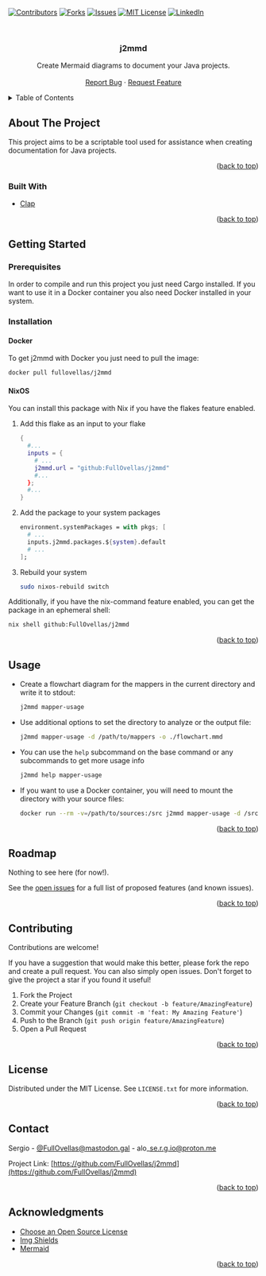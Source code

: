 <!-- Improved compatibility of back to top link: See: https://github.com/pull/73 -->
<a name="readme-top"></a>
<!--
*** Thanks for checking out the Best-README-Template. If you have a suggestion
*** that would make this better, please fork the repo and create a pull request
*** or simply open an issue with the tag "enhancement".
*** Don't forget to give the project a star!
*** Thanks again! Now go create something AMAZING! :D
-->



<!-- PROJECT SHIELDS -->
<!--
*** I'm using markdown "reference style" links for readability.
*** Reference links are enclosed in brackets [ ] instead of parentheses ( ).
*** See the bottom of this document for the declaration of the reference variables
*** for contributors-url, forks-url, etc. This is an optional, concise syntax you may use.
*** https://www.markdownguide.org/basic-syntax/#reference-style-links
-->
[![Contributors][contributors-shield]][contributors-url]
[![Forks][forks-shield]][forks-url]
[![Issues][issues-shield]][issues-url]
[![MIT License][license-shield]][license-url]
[![LinkedIn][linkedin-shield]][linkedin-url]



<!-- PROJECT LOGO -->
<br />
<div align="center">
  <h3 align="center">j2mmd</h3>

  <p align="center">
    Create Mermaid diagrams to document your Java projects.
    <br />
    <br />
    <a href="https://github.com/FullOvellas/j2mmd/issues">Report Bug</a>
    ·
    <a href="https://github.com/FullOvellas/j2mmd/issues">Request Feature</a>
  </p>
</div>



<!-- TABLE OF CONTENTS -->
<details>
  <summary>Table of Contents</summary>
  <ol>
    <li>
      <a href="#about-the-project">About The Project</a>
      <ul>
        <li><a href="#built-with">Built With</a></li>
      </ul>
    </li>
    <li>
      <a href="#getting-started">Getting Started</a>
      <ul>
        <li><a href="#prerequisites">Prerequisites</a></li>
        <li>
          <a href="#installation">Installation</a>
          <ul>
            <li><a href="#docker">Docker</a></li>
            <li><a href="#nixos">NixOS</a></li>
          </ul>
        </li>
      </ul>
    </li>
    <li><a href="#usage">Usage</a></li>
    <li><a href="#roadmap">Roadmap</a></li>
    <li><a href="#contributing">Contributing</a></li>
    <li><a href="#license">License</a></li>
    <li><a href="#contact">Contact</a></li>
    <li><a href="#acknowledgments">Acknowledgments</a></li>
  </ol>
</details>


<!-- ABOUT THE PROJECT -->
## About The Project

This project aims to be a scriptable tool used for assistance when creating documentation for Java
projects.

<p align="right">(<a href="#readme-top">back to top</a>)</p>

### Built With

* [Clap][clap-url]

<p align="right">(<a href="#readme-top">back to top</a>)</p>

<!-- GETTING STARTED -->
## Getting Started

### Prerequisites

In order to compile and run this project you just need Cargo installed. If you want to use it in a 
Docker container you also need Docker installed in your system.

### Installation

#### Docker

To get j2mmd with Docker you just need to pull the image:

```sh
docker pull fullovellas/j2mmd
```

#### NixOS

You can install this package with Nix if you have the flakes feature enabled.

1. Add this flake as an input to your flake
   ```nix
   {
     #...
     inputs = {
       # ...
       j2mmd.url = "github:FullOvellas/j2mmd"
       #...
     };
     #...
   }
   ```
2. Add the package to your system packages
   ```nix
   environment.systemPackages = with pkgs; [
     # ...
     inputs.j2mmd.packages.${system}.default
     # ...
   ];
   ```
3. Rebuild your system
   ```sh
   sudo nixos-rebuild switch
   ```

Additionally, if you have the nix-command feature enabled, you can get the package in an ephemeral
shell:

```sh
nix shell github:FullOvellas/j2mmd
```

<p align="right">(<a href="#readme-top">back to top</a>)</p>

<!-- USAGE EXAMPLES -->
## Usage

- Create a flowchart diagram for the mappers in the current directory and write it to stdout:
  ```sh
  j2mmd mapper-usage
  ```
- Use additional options to set the directory to analyze or the output file:
  ```sh
  j2mmd mapper-usage -d /path/to/mappers -o ./flowchart.mmd
  ```
- You can use the `help` subcommand on the base command or any subcommands to get more usage info
  ```sh
  j2mmd help mapper-usage
  ```
- If you want to use a Docker container, you will need to mount the directory with your source files:
  ```sh
  docker run --rm -v=/path/to/sources:/src j2mmd mapper-usage -d /src
  ```

<p align="right">(<a href="#readme-top">back to top</a>)</p>

<!-- ROADMAP -->
## Roadmap

Nothing to see here (for now!).

See the [open issues](https://github.com/FullOvellas/j2mmd/issues) for a full list of proposed features (and known issues).

<p align="right">(<a href="#readme-top">back to top</a>)</p>



<!-- CONTRIBUTING -->
## Contributing

Contributions are welcome!

If you have a suggestion that would make this better, please fork the repo and create a pull request. You can also simply open issues.
Don't forget to give the project a star if you found it useful!

1. Fork the Project
2. Create your Feature Branch (`git checkout -b feature/AmazingFeature`)
3. Commit your Changes (`git commit -m 'feat: My Amazing Feature'`)
4. Push to the Branch (`git push origin feature/AmazingFeature`)
5. Open a Pull Request

<p align="right">(<a href="#readme-top">back to top</a>)</p>

<!-- LICENSE -->
## License

Distributed under the MIT License. See `LICENSE.txt` for more information.

<p align="right">(<a href="#readme-top">back to top</a>)</p>



<!-- CONTACT -->
## Contact

Sergio - [@FullOvellas@mastodon.gal](https://mastodon.gal/@FullOvellas) - alo\_se.r.g.io@proton.me

Project Link: [https://github.com/FullOvellas/j2mmd](https://github.com/FullOvellas/j2mmd)

<p align="right">(<a href="#readme-top">back to top</a>)</p>



<!-- ACKNOWLEDGMENTS -->
## Acknowledgments

* [Choose an Open Source License](https://choosealicense.com)
* [Img Shields](https://shields.io)
* [Mermaid](https://mermaid.js.org/)

<p align="right">(<a href="#readme-top">back to top</a>)</p>



<!-- MARKDOWN LINKS & IMAGES -->
<!-- https://www.markdownguide.org/basic-syntax/#reference-style-links -->
[contributors-shield]: https://img.shields.io/github/contributors/FullOvellas/j2mmd.svg?style=for-the-badge
[contributors-url]: https://github.com/FullOvellas/j2mmd/graphs/contributors
[forks-shield]: https://img.shields.io/github/forks/FullOvellas/j2mmd.svg?style=for-the-badge
[forks-url]: https://github.com/FullOvellas/j2mmd/network/members
[issues-shield]: https://img.shields.io/github/issues/FullOvellas/j2mmd.svg?style=for-the-badge
[issues-url]: https://github.com/FullOvellas/j2mmd/issues
[license-shield]: https://img.shields.io/github/license/FullOvellas/j2mmd.svg?style=for-the-badge
[license-url]: https://github.com/FullOvellas/j2mmd/blob/main/LICENSE.txt
[linkedin-shield]: https://img.shields.io/badge/-LinkedIn-black.svg?style=for-the-badge&logo=linkedin&colorB=555
[linkedin-url]: https://linkedin.com/in/sergio-alonso-dev
[clap-url]: https://docs.rs/clap/latest/clap/index.html
